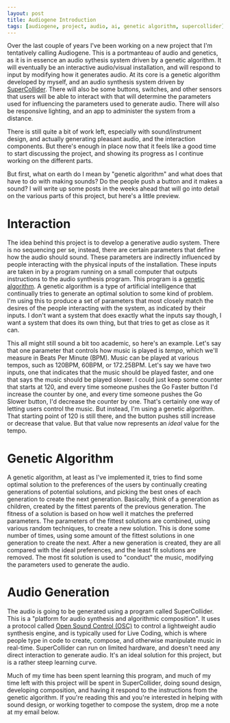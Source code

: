 ```yaml
---
layout: post
title: Audiogene Introduction
tags: [audiogene, project, audio, ai, genetic algorithm, supercollider]
---
```


Over the last couple of years I've been working on a new project that I'm tentatively calling
Audiogene. This is a portmanteau of audio and genetics, as it is in essence an audio sythesis system
driven by a genetic algorithm.  It will eventually be an interactive audio/visual installation, and will respond
to input by modifying how it generates audio. At its core is a genetic algorithm developed by myself, and an 
audio synthesis system driven by [SuperCollider](https://supercollider.github.io/). There will also
be some buttons, switches, and other sensors that users will be able to interact with that will
determine the parameters used for influencing the parameters used to generate audio. There will also
be responsive lighting, and an app to administer the system from a distance.

There is still quite a bit of work left, especially with sound/instrument design, and actually
generating pleasant audio, and the interaction components. But there's enough in place now that it
feels like a good time to start discussing the project, and showing its progress as I continue
working on the different parts.

But first, what on earth do I mean by "genetic algorithm" and what does that have to do with making
sounds? Do the people push a button and it makes a sound? I will write up some posts in the weeks
ahead that will go into detail on the various parts of this project, but here's a little preview.

# Interaction

The idea behind this project is to develop a generative audio system. There is no sequencing per se,
instead, there are certain parameters that define how the audio should sound. These parameters are
indirectly influenced by people interacting with the physical inputs of the installation. These
inputs are taken in by a program running on a small computer that outputs instructions to the audio
synthesis program. This program is a [genetic
algorithm](https://en.wikipedia.org/wiki/Genetic_algorithm). A genetic algorithm is a type of artificial
intelligence that continually tries to generate an optimal solution to some kind of problem. I'm
using this to produce a set of parameters that most closely match the desires of the people
interacting with the system, as indicated by their inputs. I don't want a system that does exactly
what the inputs say though, I want a system that does its own thing, but that tries to get as close
as it can.

This all might still sound a bit too academic, so here's an example. Let's say that one parameter
that controls how music is played is *tempo*, which we'll measure in Beats Per Minute (BPM). Music 
can be played at various tempos, such as 120BPM, 60BPM, or 172.25BPM. Let's say we have two inputs,
one that indicates that the music should be played faster, and one that says the music should be
played slower. I could just keep some counter that starts at 120, and every time someone pushes the
Go Faster button I'd increase the counter by one, and every time someone pushes the Go Slower
button, I'd decrease the counter by one. That's certainly one way of letting users control the
music. But instead, I'm using a genetic algorithm. That starting point of 120 is still there, and
the button pushes still increase or decrease that value. But that value now represents an *ideal*
value for the tempo.

# Genetic Algorithm

A genetic algorithm, at least as I've implemented it, tries to find some optimal solution to the
preferences of the users by continually creating generations of potential solutions, and picking the
best ones of each generation to create the next generation. Basically, think of a generation as
children, created by the fittest parents of the previous generation. The fitness of a solution is
based on how well it matches the preferred parameters. The parameters of the fittest solutions are
combined, using various random techniques, to create a new solution. This is done some number of
times, using some amount of the fittest solutions in one generation to create the next. After a new
generation is created, they are all compared with the ideal preferences, and the least fit solutions
are removed. The most fit solution is used to "conduct" the music, modifying the parameters used to
generate the audio.

# Audio Generation

The audio is going to be generated using a program called SuperCollider. This is a "platform for
audio synthesis and algorithmic composition". It uses a protocol called [Open Sound Control
(OSC)](http://opensoundcontrol.org/introduction-osc) to control a lightweight audio synthesis engine,
and is typically used for Live Coding, which is where people type in code to create, compose, and
otherwise manipulate music in real-time. SuperCollider can run on limited hardware, and doesn't need
any direct interaction to generate audio. It's an ideal solution for this project, but is a rather
steep learning curve.

Much of my time has been spent learning this program, and much of my time left with this project
will be spent in SuperCollider, doing sound design, developing composition, and having it respond to
the instructions from the genetic algorithm. If you're reading this and you're interested in helping
with sound design, or working together to compose the system, drop me a note at my email below.
